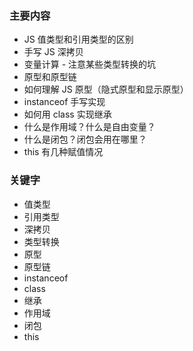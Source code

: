 ### 主要内容

- JS 值类型和引用类型的区别
- 手写 JS 深拷贝
- 变量计算 - 注意某些类型转换的坑
- 原型和原型链
- 如何理解 JS 原型（隐式原型和显示原型）
- instanceof 手写实现
- 如何用 class 实现继承
- 什么是作用域？什么是自由变量？
- 什么是闭包？闭包会用在哪里？
- this 有几种赋值情况

### 关键字

- 值类型
- 引用类型
- 深拷贝
- 类型转换
- 原型
- 原型链
- instanceof
- class
- 继承
- 作用域
- 闭包
- this
